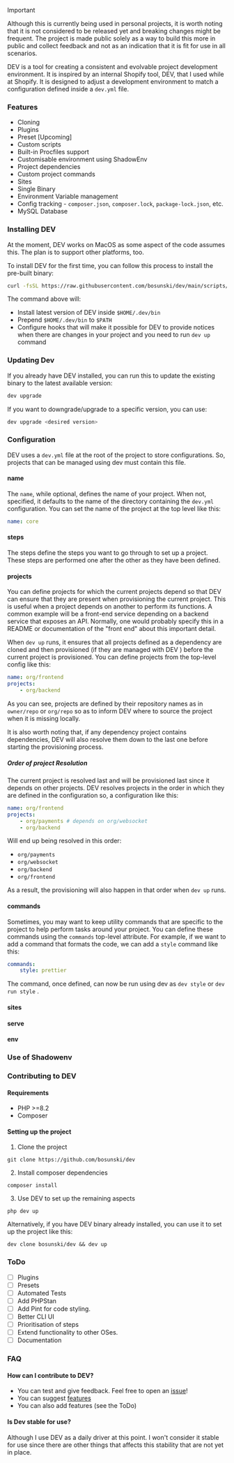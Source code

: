>[!Important]
> Although this is currently being used in personal projects, it is worth noting that it is not considered to be released yet and breaking changes might be frequent. The project is made public solely as a way to build this more in public and collect feedback and not as an indication that it is fit for use in all scenarios.

DEV is a tool for creating a consistent and evolvable project development environment. It is inspired by an internal Shopify tool, DEV, that I used while at Shopify. It is designed to adjust a development environment to match a configuration defined inside a `dev.yml` file.

### Features
- Cloning
- Plugins
- Preset [Upcoming]
- Custom scripts
- Built-in Procfiles support
- Customisable environment using ShadowEnv
- Project dependencies
- Custom project commands
- Sites
- Single Binary
- Environment Variable management
- Config tracking - `composer.json`, `composer.lock`, `package-lock.json`, etc.
- MySQL Database

### Installing DEV
At the moment, DEV works on MacOS as some aspect of the code assumes this. The plan is to support other platforms, too.

To install DEV for the first time, you can follow this process to install the pre-built binary:

```bash
curl -fsSL https://raw.githubusercontent.com/bosunski/dev/main/scripts/install.sh | bash
```

The command above will:
- Install latest version of DEV inside `$HOME/.dev/bin`
- Prepend `$HOME/.dev/bin` to `$PATH`
- Configure hooks that will make it possible for DEV to provide notices when there are changes in your project and you need to run `dev up` command

### Updating Dev
If you already have DEV installed, you can run this to update the existing binary to the latest available version:

```bash
dev upgrade
```
If you want to downgrade/upgrade to a specific version, you can use:

```bash
dev upgrade <desired version>
```

### Configuration
DEV uses a `dev.yml` file at the root of the project to store configurations. So, projects that can be managed using dev must contain this file.

#### name
The `name`, while optional, defines the name of your project. When not, specified, it defaults to the name of the directory containing the `dev.yml` configuration. You can set the name of the project at the top level like this:
```yaml
name: core
```
#### steps

The steps define the steps you want to go through to set up a project. These steps are performed one after the other as they have been defined.

#### projects

You can define projects for which the current projects depend so that DEV can ensure that they are present when provisioning the current project. This is useful when a project depends on another to perform its functions. A common example will be a front-end service depending on a backend service that exposes an API. Normally, one would probably specify this in a README or documentation of the "front end" about this important detail.

When `dev up` runs, it ensures that all projects defined as a dependency are cloned and then provisioned (if they are managed with DEV ) before the current project is provisioned. You can define projects from the top-level config like this:

```yaml
name: org/frontend
projects:
    - org/backend
```

As you can see, projects are defined by their repository names as in `owner/repo` or `org/repo` so as to inform DEV where to source the project when it is missing locally.

It is also worth noting that, if any dependency project contains dependencies, DEV will also resolve them down to the last one before starting the provisioning process.
##### Order of project Resolution
The current project is resolved last and will be provisioned last since it depends on other projects. DEV resolves projects in the order in which they are defined in the configuration so, a configuration like this:

```yaml
name: org/frontend
projects:
    - org/payments # depends on org/websocket
    - org/backend
```

Will end up being resolved in this order:
- `org/payments`
- `org/websocket`
- `org/backend`
- `org/frontend`

As a result, the provisioning will also happen in that order when `dev up` runs.
#### commands
Sometimes, you may want to keep utility commands that are specific to the project to help perform tasks around your project. You can define these commands using the `commands` top-level attribute. For example, if we want to add a command that formats the code, we can add a `style` command like this:

```yaml
commands:
    style: prettier 
```

The command, once defined, can now be run using dev as `dev style`  or `dev run style` .  
#### sites

#### serve

#### env

### Use of Shadowenv
### Contributing to DEV
#### Requirements
- PHP >=8.2
- Composer

#### Setting up the project

1. Clone the project
```shell
git clone https://github.com/bosunski/dev
```
2. Install composer dependencies
```shell
composer install
```
3. Use DEV to set up the remaining aspects
```shell
php dev up
```

Alternatively, if you have DEV binary already installed, you can use it to set up the project like this:
```shell
dev clone bosunski/dev && dev up
```

### ToDo
- [ ] Plugins
- [ ] Presets
- [ ] Automated Tests
- [ ] Add PHPStan
- [ ] Add Pint for code styling.
- [ ] Better CLI UI
- [ ] Prioritisation of steps
- [ ] Extend functionality to other OSes.
- [ ] Documentation

### FAQ

#### How can I contribute to DEV?
- You can test and give feedback. Feel free to open an [issue](https://github.com/bosunski/dev/issues/new)!
- You can suggest [features](https://github.com/bosunski/dev/issues/new)
- You can also add features (see the ToDo)

#### Is Dev stable for use?
Although I use DEV as a daily driver at this point. I won't consider it stable for use since there are other things
that affects this stability that are not yet in place.
